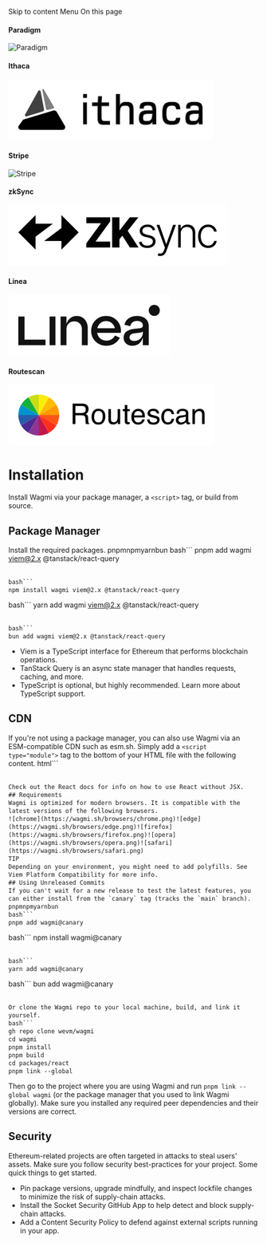 Skip to content 
Menu
On this page
#### Paradigm
![Paradigm](https://raw.githubusercontent.com/wevm/.github/main/content/sponsors/paradigm-light.svg)
#### Ithaca
![Ithaca](https://raw.githubusercontent.com/wevm/.github/main/content/sponsors/ithaca-light.svg)
#### Stripe
![Stripe](https://raw.githubusercontent.com/wevm/.github/main/content/sponsors/stripe-light.svg)
#### zkSync
![zkSync](https://raw.githubusercontent.com/wevm/.github/main/content/sponsors/zksync-light.svg)
#### Linea
![Linea](https://raw.githubusercontent.com/wevm/.github/main/content/sponsors/linea-light.svg)
#### Routescan
![Routescan](https://raw.githubusercontent.com/wevm/.github/main/content/sponsors/routescan-light.svg)
# Installation ​
Install Wagmi via your package manager, a `<script>` tag, or build from source.
## Package Manager ​
Install the required packages.
pnpmnpmyarnbun
bash```
pnpm add wagmi viem@2.x @tanstack/react-query
```

bash```
npm install wagmi viem@2.x @tanstack/react-query
```

bash```
yarn add wagmi viem@2.x @tanstack/react-query
```

bash```
bun add wagmi viem@2.x @tanstack/react-query
```

  * Viem is a TypeScript interface for Ethereum that performs blockchain operations.
  * TanStack Query is an async state manager that handles requests, caching, and more.
  * TypeScript is optional, but highly recommended. Learn more about TypeScript support.


## CDN ​
If you're not using a package manager, you can also use Wagmi via an ESM-compatible CDN such as esm.sh. Simply add a `<script type="module">` tag to the bottom of your HTML file with the following content.
html```
<script type="module">
 import React from 'https://esm.sh/react@18.2.0'
 import { QueryClient } from 'https://esm.sh/@tanstack/react-query'
 import { createClient } from 'https://esm.sh/viem@2.x'
 import { createConfig } from 'https://esm.sh/wagmi'
</script>
```

Check out the React docs for info on how to use React without JSX.
## Requirements ​
Wagmi is optimized for modern browsers. It is compatible with the latest versions of the following browsers.
![chrome](https://wagmi.sh/browsers/chrome.png)![edge](https://wagmi.sh/browsers/edge.png)![firefox](https://wagmi.sh/browsers/firefox.png)![opera](https://wagmi.sh/browsers/opera.png)![safari](https://wagmi.sh/browsers/safari.png)
TIP
Depending on your environment, you might need to add polyfills. See Viem Platform Compatibility for more info.
## Using Unreleased Commits ​
If you can't wait for a new release to test the latest features, you can either install from the `canary` tag (tracks the `main` branch).
pnpmnpmyarnbun
bash```
pnpm add wagmi@canary
```

bash```
npm install wagmi@canary
```

bash```
yarn add wagmi@canary
```

bash```
bun add wagmi@canary
```

Or clone the Wagmi repo to your local machine, build, and link it yourself.
bash```
gh repo clone wevm/wagmi
cd wagmi
pnpm install
pnpm build
cd packages/react
pnpm link --global
```

Then go to the project where you are using Wagmi and run `pnpm link --global wagmi` (or the package manager that you used to link Wagmi globally). Make sure you installed any required peer dependencies and their versions are correct.
## Security ​
Ethereum-related projects are often targeted in attacks to steal users' assets. Make sure you follow security best-practices for your project. Some quick things to get started.
  * Pin package versions, upgrade mindfully, and inspect lockfile changes to minimize the risk of supply-chain attacks.
  * Install the Socket Security GitHub App to help detect and block supply-chain attacks.
  * Add a Content Security Policy to defend against external scripts running in your app.


